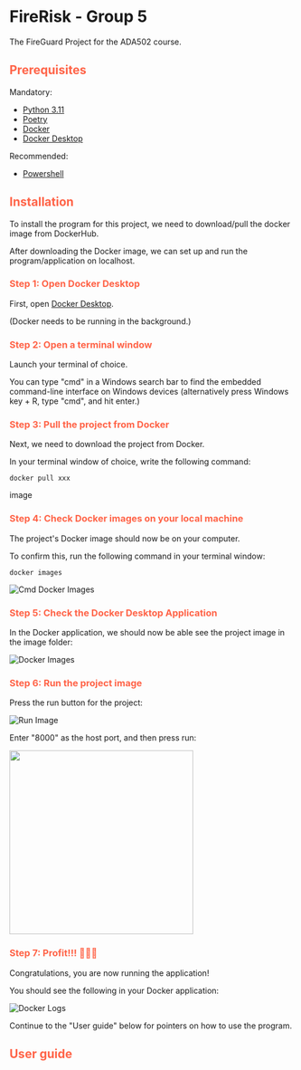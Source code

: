 # FireRisk - Group 5

The FireGuard Project for the ADA502 course.

## <span style="color:tomato"> Prerequisites </span>
Mandatory:
* [Python 3.11](https://www.python.org/downloads/)
* [Poetry](https://python-poetry.org/docs/#installation)
* [Docker](https://docs.docker.com/get-docker/)
* [Docker Desktop](https://www.docker.com/products/docker-desktop/)

Recommended:
* [Powershell](https://github.com/PowerShell/PowerShell/releases/tag/v7.4.1)

## <span style="color:tomato"> Installation </span>

To install the program for this project, we need to download/pull the docker image from DockerHub.

After downloading the Docker image, we can set up and run the program/application on localhost.

### <span style="color:tomato">Step 1: Open Docker Desktop</span>

First, open [Docker Desktop](https://www.docker.com/products/docker-desktop/). 

(Docker needs to be running in the background.)

### <span style="color:tomato">Step 2: Open a terminal window</span>

Launch your terminal of choice.

You can type "cmd" in a Windows search bar to find the embedded command-line interface on Windows devices (alternatively press Windows key + R, type "cmd", and hit enter.)

### <span style="color:tomato">Step 3: Pull the project from Docker</span>
Next, we need to download the project from Docker.

In your terminal window of choice, write the following command:
```
docker pull xxx
```
image

### <span style="color:tomato">Step 4: Check Docker images on your local machine</span>
The project's Docker image should now be on your computer. 

To confirm this, run the following command in your terminal window:

```
docker images
```
![Cmd Docker Images](https://github.com/ADA502-FireGuard/dynamic-frcm/assets/94006886/17d6a082-31cb-43e8-91dd-940c71ddd789)

### <span style="color:tomato">Step 5: Check the Docker Desktop Application</span>
In the Docker application, we should now be able see the project image in the image folder:

![Docker Images](https://github.com/ADA502-FireGuard/dynamic-frcm/assets/94006886/e2077c31-f916-4ba5-beea-d662d7caffb5)

### <span style="color:tomato">Step 6: Run the project image</span>
Press the run button for the project:

![Run Image](https://github.com/ADA502-FireGuard/dynamic-frcm/assets/94006886/42ac821c-58ea-4963-83cc-65df7e537a2c)


Enter "8000" as the host port, and then press run:

<img src="https://github.com/ADA502-FireGuard/dynamic-frcm/assets/94006886/6ebceb70-95f3-476a-a43c-e7931ae2dfef" width="325">

### <span style="color:tomato">Step 7: Profit!!! 🎉🥳🎂</span>
Congratulations, you are now running the application!

You should see the following in your Docker application:

![Docker Logs](https://github.com/ADA502-FireGuard/dynamic-frcm/assets/94006886/0b4b1d72-09c7-4ce4-b5f5-bfe0677a09e3)

Continue to the "User guide" below for pointers on how to use the program.

## <span style="color:tomato"> User guide </span> 
